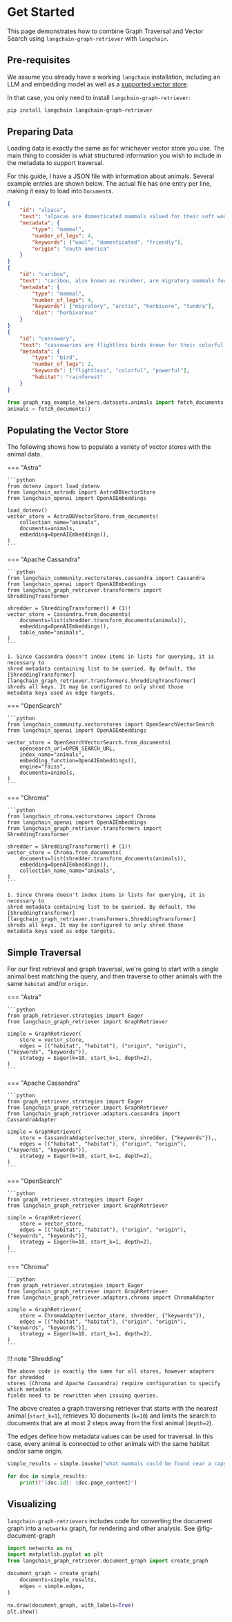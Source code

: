 # Get Started

This page demonstrates how to combine Graph Traversal and Vector Search using
`langchain-graph-retriever` with `langchain`.

## Pre-requisites

We assume you already have a working `langchain` installation, including an LLM and
embedding model as well as a [supported vector store](./adapters.md).

In that case, you only need to install `langchain-graph-retriever`:

```bash
pip install langchain langchain-graph-retriever
```

## Preparing Data

Loading data is exactly the same as for whichever vector store you use. The main thing
to consider is what structured information you wish to include in the metadata to
support traversal.

For this guide, I have a JSON file with information about animals. Several example
entries are shown below. The actual file has one entry per line, making it easy to
load into `Document`s.

```json
{
    "id": "alpaca",
    "text": "alpacas are domesticated mammals valued for their soft wool and friendly demeanor.",
    "metadata": {
        "type": "mammal",
        "number_of_legs": 4,
        "keywords": ["wool", "domesticated", "friendly"],
        "origin": "south america"
    }
}
{
    "id": "caribou",
    "text": "caribou, also known as reindeer, are migratory mammals found in arctic regions.",
    "metadata": {
        "type": "mammal",
        "number_of_legs": 4,
        "keywords": ["migratory", "arctic", "herbivore", "tundra"],
        "diet": "herbivorous"
    }
}
{
    "id": "cassowary",
    "text": "cassowaries are flightless birds known for their colorful necks and powerful legs.",
    "metadata": {
        "type": "bird",
        "number_of_legs": 2,
        "keywords": ["flightless", "colorful", "powerful"],
        "habitat": "rainforest"
    }
}
```

```python title="Fetching Animal Data"
from graph_rag_example_helpers.datasets.animals import fetch_documents
animals = fetch_documents()
```

## Populating the Vector Store

The following shows how to populate a variety of vector stores with the animal data.

=== "Astra"

    ```python
    from dotenv import load_dotenv
    from langchain_astradb import AstraDBVectorStore
    from langchain_openai import OpenAIEmbeddings

    load_dotenv()
    vector_store = AstraDBVectorStore.from_documents(
        collection_name="animals",
        documents=animals,
        embedding=OpenAIEmbeddings(),
    )
    ```

=== "Apache Cassandra"

    ```python
    from langchain_community.vectorstores.cassandra import Cassandra
    from langchain_openai import OpenAIEmbeddings
    from langchain_graph_retriever.transformers import ShreddingTransformer

    shredder = ShreddingTransformer() # (1)!
    vector_store = Cassandra.from_documents(
        documents=list(shredder.transform_documents(animals)),
        embedding=OpenAIEmbeddings(),
        table_name="animals",
    )
    ```

    1. Since Cassandra doesn't index items in lists for querying, it is necessary to
    shred metadata containing list to be queried. By default, the
    [ShreddingTransformer][langchain_graph_retriever.transformers.ShreddingTransformer]
    shreds all keys. It may be configured to only shred those
    metadata keys used as edge targets.

=== "OpenSearch"

    ```python
    from langchain_community.vectorstores import OpenSearchVectorSearch
    from langchain_openai import OpenAIEmbeddings

    vector_store = OpenSearchVectorSearch.from_documents(
        opensearch_url=OPEN_SEARCH_URL,
        index_name="animals",
        embedding_function=OpenAIEmbeddings(),
        engine="faiss",
        documents=animals,
    )
    ```

=== "Chroma"

    ```python
    from langchain_chroma.vectorstores import Chroma
    from langchain_openai import OpenAIEmbeddings
    from langchain_graph_retriever.transformers import ShreddingTransformer

    shredder = ShreddingTransformer() # (1)!
    vector_store = Chroma.from_documents(
        documents=list(shredder.transform_documents(animals)),
        embedding=OpenAIEmbeddings(),
        collection_name_name="animals",
    )
    ```

    1. Since Chroma doesn't index items in lists for querying, it is necessary to
    shred metadata containing list to be queried. By default, the
    [ShreddingTransformer][langchain_graph_retriever.transformers.ShreddingTransformer]
    shreds all keys. It may be configured to only shred those
    metadata keys used as edge targets.

## Simple Traversal

For our first retrieval and graph traversal, we're going to start with a single animal best
matching the query, and then traverse to other animals with the same `habitat` and/or `origin`.

=== "Astra"

    ```python
    from graph_retriever.strategies import Eager
    from langchain_graph_retriever import GraphRetriever

    simple = GraphRetriever(
        store = vector_store,
        edges = [("habitat", "habitat"), ("origin", "origin"), ("keywords", "keywords")],
        strategy = Eager(k=10, start_k=1, depth=2),
    )
    ```

=== "Apache Cassandra"

    ```python
    from graph_retriever.strategies import Eager
    from langchain_graph_retriever import GraphRetriever
    from langchain_graph_retriever.adapters.cassandra import CassandraAdapter

    simple = GraphRetriever(
        store = CassandraAdapter(vector_store, shredder, {"keywords"}),,
        edges = [("habitat", "habitat"), ("origin", "origin"), ("keywords", "keywords")],
        strategy = Eager(k=10, start_k=1, depth=2),
    )
    ```

=== "OpenSearch"

    ```python
    from graph_retriever.strategies import Eager
    from langchain_graph_retriever import GraphRetriever

    simple = GraphRetriever(
        store = vector_store,
        edges = [("habitat", "habitat"), ("origin", "origin"), ("keywords", "keywords")],
        strategy = Eager(k=10, start_k=1, depth=2),
    )
    ```


=== "Chroma"

    ```python
    from graph_retriever.strategies import Eager
    from langchain_graph_retriever import GraphRetriever
    from langchain_graph_retriever.adapters.chroma import ChromaAdapter

    simple = GraphRetriever(
        store = ChromaAdapter(vector_store, shredder, {"keywords"}),
        edges = [("habitat", "habitat"), ("origin", "origin"), ("keywords", "keywords")],
        strategy = Eager(k=10, start_k=1, depth=2),
    )
    ```

!!! note "Shredding"

    The above code is exactly the same for all stores, however adapters for shredded
    stores (Chroma and Apache Cassandra) require configuration to specify which metadata
    fields need to be rewritten when issuing queries.

The above creates a graph traversing retriever that starts with the nearest animal
(`start_k=1`), retrieves 10 documents (`k=10`) and limits the search to documents that
are at most 2 steps away from the first animal (`depth=2`).

The edges define how metadata values can be used for traversal. In this case, every
animal is connected to other animals with the same habitat and/or same origin.

```python
simple_results = simple.invoke("what mammals could be found near a capybara")

for doc in simple_results:
    print(f"{doc.id}: {doc.page_content}")
```

## Visualizing

`langchain-graph-retrievers` includes code for converting the document graph into a
`networkx` graph, for rendering and other analysis. See @fig-document-graph

```python title="Graph retrieved documents"
import networkx as nx
import matplotlib.pyplot as plt
from langchain_graph_retriever.document_graph import create_graph

document_graph = create_graph(
    documents=simple_results,
    edges = simple.edges,
)

nx.draw(document_graph, with_labels=True)
plt.show()
```
